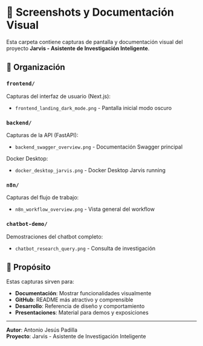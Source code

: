 # 📸 Screenshots y Documentación Visual

Esta carpeta contiene capturas de pantalla y documentación visual del proyecto **Jarvis - Asistente de Investigación Inteligente**.

## 📁 Organización

### `frontend/`
Capturas del interfaz de usuario (Next.js):
- `frontend_landing_dark_mode.png` - Pantalla inicial modo oscuro

### `backend/`
Capturas de la API (FastAPI):
- `backend_swagger_overview.png` - Documentación Swagger principal

Docker Desktop:
- `docker_desktop_jarvis.png` - Docker Desktop Jarvis running

### `n8n/`
Capturas del flujo de trabajo:
- `n8n_workflow_overview.png` - Vista general del workflow

### `chatbot-demo/`
Demostraciones del chatbot completo:
- `chatbot_research_query.png` - Consulta de investigación

## 🎯 Propósito

Estas capturas sirven para:
- **Documentación**: Mostrar funcionalidades visualmente
- **GitHub**: README más atractivo y comprensible
- **Desarrollo**: Referencia de diseño y comportamiento
- **Presentaciones**: Material para demos y exposiciones

---

**Autor**: Antonio Jesús Padilla  
**Proyecto**: Jarvis - Asistente de Investigación Inteligente
